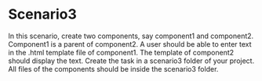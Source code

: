 # Scenario3

In this scenario, create two components, say component1 and component2. Component1 is a parent of component2.
A user should be able to enter text in the .html template file of component1. The template of component2 should display the text.
Create the task in a scenario3 folder of your project. All files of the components should be inside the scenario3 folder.
